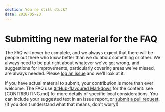 ```yaml
---
section: You're still stuck?
date: 2018-05-23
---
```

# Submitting new material for the FAQ

The FAQ will never be complete, and we always expect that
there will be people out there who know better than we do about
something or other.  We always need to be put right about whatever
we've got wrong, and suggestions for improvements, particularly
covering areas we've missed, are always needed. Please
[log an issue](https://github.com/tex-faq/tex-faq.github.io/issues)
and we'll look at it.

If you have actual material to submit, your contribution is more than ever
welcome. The FAQ use [GitHub-flavoured
Markdown](https://guides.github.com/features/mastering-markdown/) for the
content: see [CONTRIBUTING.md] for more details of specific local
considerations. You can include your suggested text in an issue report, or
[submit a pull request](https://github.com/tex-faq/tex-faq.github.io/pulls).
(If you don't understand what that means, don't worry!)
